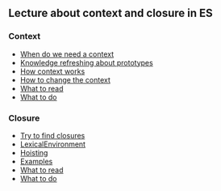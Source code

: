 ## Lecture about context and closure in ES

### Context

- [When do we need a context](./context/when-context.md)
- [Knowledge refreshing about prototypes](./context/prototypes.md)
- [How context works](./context/context.md)
- [How to change the context](./context/binding.md)
- [What to read]()
- [What to do]()

### Closure

- [Try to find closures](./closure/examples.md)
- [LexicalEnvironment](./closure/lexical-eniroment.md)
- [Hoisting](./closure/hoisting.md)
- [Examples](./examples/examples.md)
- [What to read]()
- [What to do]()
